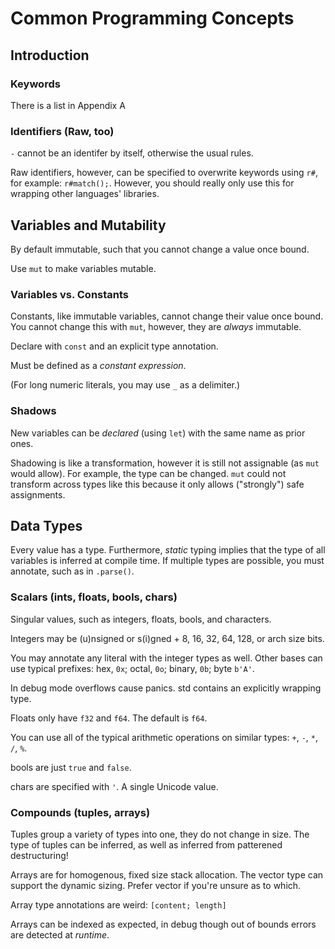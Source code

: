 # Common Programming Concepts

## Introduction

### Keywords

There is a list in Appendix A

### Identifiers (Raw, too)

`-` cannot be an identifer by itself, otherwise the usual rules.

Raw identifiers, however, can be specified to overwrite keywords using `r#`, for
example: `r#match();`. However, you should really only use this for wrapping
other languages' libraries.

## Variables and Mutability

By default immutable, such that you cannot change a value once bound.

Use `mut` to make variables mutable.

### Variables vs. Constants

Constants, like immutable variables, cannot change their value once bound. You
cannot change this with `mut`, however, they are *always* immutable.

Declare with `const` and an explicit type annotation.

Must be defined as a *constant expression*.

(For long numeric literals, you may use `_` as a delimiter.)

### Shadows

New variables can be *declared* (using `let`) with the same name as prior ones.

Shadowing is like a transformation, however it is still not assignable (as `mut`
would allow). For example, the type can be changed. `mut` could not transform
across types like this because it only allows ("strongly") safe assignments.

## Data Types

Every value has a type. Furthermore, *static* typing implies that the type of
all variables is inferred at compile time. If multiple types are possible, you
must annotate, such as in `.parse()`.

### Scalars (ints, floats, bools, chars)

Singular values, such as integers, floats, bools, and characters.

Integers may be (u)nsigned or s(i)gned + 8, 16, 32, 64, 128, or arch size bits.

You may annotate any literal with the integer types as well. Other bases can
use typical prefixes: hex, `0x`; octal, `0o`; binary, `0b`; byte `b'A'`.

In debug mode overflows cause panics. std contains an explicitly wrapping type.

Floats only have `f32` and `f64`. The default is `f64`.

You can use all of the typical arithmetic operations on similar types: `+`, `-`,
`*`, `/`, `%`.

bools are just `true` and `false`.

chars are specified with `'`. A single Unicode value.

### Compounds (tuples, arrays)

Tuples group a variety of types into one, they do not change in size. The type
of tuples can be inferred, as well as inferred from patterened destructuring! 

Arrays are for homogenous, fixed size stack allocation. The vector type can
support the dynamic sizing. Prefer vector if you're unsure as to which.

Array type annotations are weird: `[content; length]`

Arrays can be indexed as expected, in debug though out of bounds errors are
detected at *runtime*.
